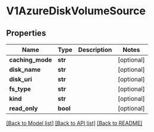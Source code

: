 # V1AzureDiskVolumeSource

## Properties
Name | Type | Description | Notes
------------ | ------------- | ------------- | -------------
**caching_mode** | **str** |  | [optional] 
**disk_name** | **str** |  | [optional] 
**disk_uri** | **str** |  | [optional] 
**fs_type** | **str** |  | [optional] 
**kind** | **str** |  | [optional] 
**read_only** | **bool** |  | [optional] 

[[Back to Model list]](../README.md#documentation-for-models) [[Back to API list]](../README.md#documentation-for-api-endpoints) [[Back to README]](../README.md)


